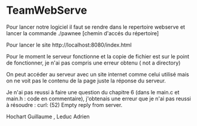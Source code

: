 # TeamWebServe

Pour lancer notre logiciel il faut se rendre dans le repertoire webserve et lancer la commande ./pawnee [chemin d'accés du répertoire] 

Pour lancer le site http://localhost:8080/index.html

Pour le moment le serveur fonctionne et la copie de fichier est sur le point de fonctionner, je n'ai pas compris une erreur obtenu ( not a directory)

On peut accéder au serveur avec un site internet comme celui utilisé mais on ne voit pas le contenu de la page juste la réponse du serveur.

Je n'ai pas reussi à faire une question du chapitre 6 (dans le main.c et main.h : code en commentaire), j'obtenais une erreur que je n'ai pas reussi à résoudre : curl: (52) Empty reply from server. 


Hochart Guillaume , Leduc Adrien 




